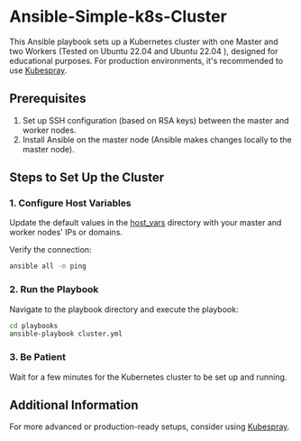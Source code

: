 # Ansible-Simple-k8s-Cluster

This Ansible playbook sets up a Kubernetes cluster with one Master and two Workers (Tested on Ubuntu 22.04 and Ubuntu 22.04 ), designed for educational purposes. For production environments, it's recommended to use [Kubespray](https://github.com/kubernetes-sigs/kubespray).

## Prerequisites

1. Set up SSH configuration (based on RSA keys) between the master and worker nodes.
2. Install Ansible on the master node (Ansible makes changes locally to the master node).

## Steps to Set Up the Cluster

### 1. Configure Host Variables

Update the default values in the [host_vars](https://github.com/SamanKhalife/Ansible-Simple-k8s-Cluster/tree/main/host_vars) directory with your master and worker nodes' IPs or domains.

Verify the connection:
```bash
ansible all -m ping
```

### 2. Run the Playbook

Navigate to the playbook directory and execute the playbook:
```bash
cd playbooks
ansible-playbook cluster.yml
```

### 3. Be Patient

Wait for a few minutes for the Kubernetes cluster to be set up and running.

## Additional Information

For more advanced or production-ready setups, consider using [Kubespray](https://github.com/kubernetes-sigs/kubespray).
